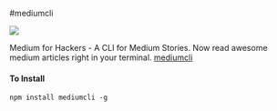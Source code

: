 #mediumcli

![](http://i.imgur.com/nO3RyMT.gif)

Medium for Hackers - A CLI for Medium Stories. Now read awesome medium articles right in your terminal.
[mediumcli](https://www.npmjs.com/package/mediumcli)

#### To Install
`npm install mediumcli -g`

